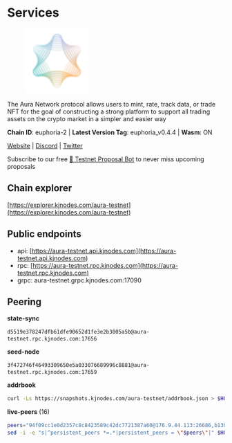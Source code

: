 # Services

<figure><img src="https://raw.githubusercontent.com/kj89/cosmos-images/main/logos/aura.png" width="150" alt=""><figcaption></figcaption></figure>

The Aura Network protocol allows users to mint, rate, track data,  or trade NFT for the goal of constructing a strong platform to  support all trading assets on the crypto market in a simpler and easier way

**Chain ID**: euphoria-2 | **Latest Version Tag**: euphoria_v0.4.4 | **Wasm**: ON

[Website](https://aura.network) | [Discord](https://discord.gg/hpvF5QcWRf) | [Twitter](https://twitter.com/AuraNetworkHQ)



Subscribe to our free [🤖 Testnet Proposal Bot](https://t.me/kjnodes_testnet_proposal_bot) to never miss upcoming proposals


## Chain explorer
[https://explorer.kjnodes.com/aura-testnet](https://explorer.kjnodes.com/aura-testnet)

## Public endpoints

* api: [https://aura-testnet.api.kjnodes.com](https://aura-testnet.api.kjnodes.com)
* rpc: [https://aura-testnet.rpc.kjnodes.com](https://aura-testnet.rpc.kjnodes.com)
* grpc: aura-testnet.grpc.kjnodes.com:17090

## Peering

**state-sync**

```text
d5519e378247dfb61dfe90652d1fe3e2b3005a5b@aura-testnet.rpc.kjnodes.com:17656
```

**seed-node**

```text
3f472746f46493309650e5a033076689996c8881@aura-testnet.rpc.kjnodes.com:17659
```

**addrbook**
```bash
curl -Ls https://snapshots.kjnodes.com/aura-testnet/addrbook.json > $HOME/.aura/config/addrbook.json
```

**live-peers** (16)
```bash
peers="94f09cc1e0d2357c8c8423589c42dc7721387a60@176.9.44.113:26686,b130852645cc3d7925cfccd14d97425a2260e7ec@65.109.82.106:19656,9df9e8307e3e671c9bcd1a23f0b73b45f2b8003d@65.109.88.251:35656,7bc01325a59434dffaeef624c1c5f5f7b9fc826b@135.181.215.116:27656,e7d497959ae94823a70fc4c1c7fe2bc31b2ead57@135.181.143.48:28656,2e1407476ad3566eb11ac92ad1df4782c7ba83dd@18.143.61.108:26656,7812205773ac30f3d47200ac2391c79896c60135@54.254.220.113:26656,bbb958be20d917718c62a59ff01e58c200848674@3.237.196.11:26656,d5519e378247dfb61dfe90652d1fe3e2b3005a5b@65.109.68.190:17656,e3dbeeeb2dea9912610b92a436dfe3cb831a94e4@65.108.195.29:36126,5c2a752c9b1952dbed075c56c600c3a79b58c395@195.3.220.57:26966,fb3d13cb2e8ad1a1cae7dc1f21c62411007df9f8@85.10.193.246:33656,c53157159e7cea010b86e44786831f792d852e1f@65.108.76.44:11023,6ef01ca6714aa8127d1b21b5339909ca6319dae0@144.76.97.251:26776,7cad1bcb2ad777dba21840832341f2ce14bae1a5@5.75.174.126:26656,241bd90cceab3ca7d5d4bcf79bca22c6255ec94b@135.148.233.0:26656"
sed -i -e "s|^persistent_peers *=.*|persistent_peers = \"$peers\"|" $HOME/.aura/config/config.toml
```
